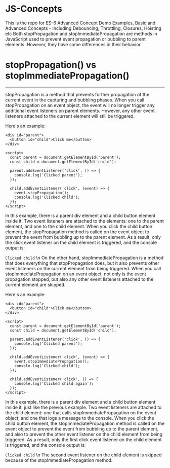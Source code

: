# JS-Concepts
This is the repo for ES-6 Advanced Concept Demo Examples, Basic and Advanced Concepts - Including Debouncing, Throttling, Closures, Hoisting etc
Both stopPropagation and stopImmediatePropagation are methods in JavaScript used to prevent event propagation or bubbling to parent elements. However, they have some differences in their behavior.


# stopPropagation() vs stopImmediatePropagation()
-------------------------------------------------
stopPropagation is a method that prevents further propagation of the current event in the capturing and bubbling phases. When you call stopPropagation on an event object, the event will no longer trigger any additional event listeners on parent elements. However, any other event listeners attached to the current element will still be triggered.

Here's an example:
```
<div id="parent">
  <button id="child">Click me</button>
</div>

<script>
  const parent = document.getElementById('parent');
  const child = document.getElementById('child');

  parent.addEventListener('click', () => {
    console.log('Clicked parent');
  });

  child.addEventListener('click', (event) => {
    event.stopPropagation();
    console.log('Clicked child');
  });
</script>
```
In this example, there is a parent div element and a child button element inside it. Two event listeners are attached to the elements: one to the parent element, and one to the child element. When you click the child button element, the stopPropagation method is called on the event object to prevent the event from bubbling up to the parent element. As a result, only the click event listener on the child element is triggered, and the console output is:

`Clicked child` \n
On the other hand, stopImmediatePropagation is a method that does everything that stopPropagation does, but it also prevents other event listeners on the current element from being triggered. When you call stopImmediatePropagation on an event object, not only is the event propagation stopped, but also any other event listeners attached to the current element are skipped.

Here's an example:
```
<div id="parent">
  <button id="child">Click me</button>
</div>

<script>
  const parent = document.getElementById('parent');
  const child = document.getElementById('child');

  parent.addEventListener('click', () => {
    console.log('Clicked parent');
  });

  child.addEventListener('click', (event) => {
    event.stopImmediatePropagation();
    console.log('Clicked child');
  });

  child.addEventListener('click', () => {
    console.log('Clicked child again');
  });
</script>
```
In this example, there is a parent div element and a child button element inside it, just like the previous example. Two event listeners are attached to the child element: one that calls stopImmediatePropagation on the event object, and one that logs a message to the console. When you click the child button element, the stopImmediatePropagation method is called on the event object to prevent the event from bubbling up to the parent element, and also to prevent the other event listener on the child element from being triggered. As a result, only the first click event listener on the child element is triggered, and the console output is:

`Clicked child` \n
The second event listener on the child element is skipped because of the stopImmediatePropagation method.

